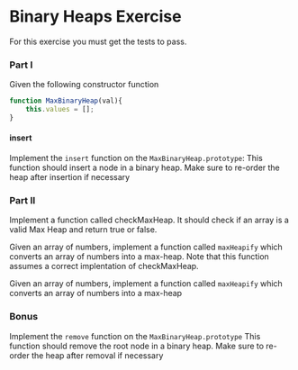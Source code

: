 # Binary Heaps Exercise

For this exercise you must get the tests to pass.

### Part I

Given the following constructor function

```js
function MaxBinaryHeap(val){
    this.values = [];
}
```

#### insert

Implement the `insert` function on the `MaxBinaryHeap.prototype`: This function should insert a node in a binary heap. Make sure to re-order the heap after insertion if necessary

### Part II

Implement a function called checkMaxHeap. It should check if an array is a valid Max Heap and return true or false.

Given an array of numbers, implement a function called `maxHeapify` which converts an array of numbers into a max-heap. Note that this function assumes a correct implentation of checkMaxHeap.

Given an array of numbers, implement a function called `maxHeapify` which converts an array of numbers into a max-heap

### Bonus

Implement the `remove` function on the `MaxBinaryHeap.prototype` This function should remove the root node in a binary heap. Make sure to re-order the heap after removal if necessary
